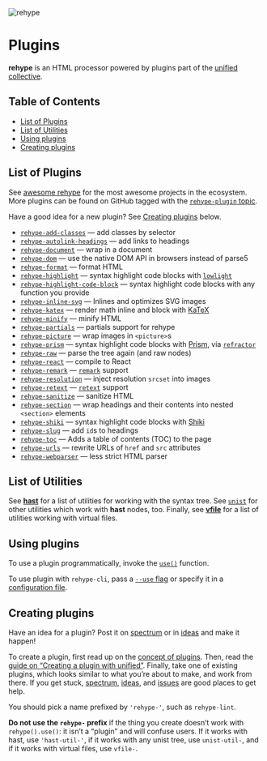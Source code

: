 ![rehype][logo]

# Plugins

**rehype** is an HTML processor powered by plugins part of the [unified][]
[collective][].

## Table of Contents

*   [List of Plugins](#list-of-plugins)
*   [List of Utilities](#list-of-utilities)
*   [Using plugins](#using-plugins)
*   [Creating plugins](#creating-plugins)

## List of Plugins

See [awesome rehype][awesome] for the most awesome projects in the ecosystem.
More plugins can be found on GitHub tagged with the [`rehype-plugin`
topic][topic].

Have a good idea for a new plugin?
See [Creating plugins][create] below.

*   [`rehype-add-classes`](https://github.com/martypdx/rehype-add-classes)
    — add classes by selector
*   [`rehype-autolink-headings`](https://github.com/rehypejs/rehype-autolink-headings)
    — add links to headings
*   [`rehype-document`](https://github.com/rehypejs/rehype-document)
    — wrap in a document
*   [`rehype-dom`](https://github.com/kmck/rehype-dom)
    — use the native DOM API in browsers instead of parse5
*   [`rehype-format`](https://github.com/rehypejs/rehype-format)
    — format HTML
*   [`rehype-highlight`](https://github.com/rehypejs/rehype-highlight)
    — syntax highlight code blocks with [`lowlight`](https://github.com/wooorm/lowlight)
*   [`rehype-highlight-code-block`](https://github.com/mapbox/rehype-highlight-code-block)
    — syntax highlight code blocks with any function you provide
*   [`rehype-inline-svg`](https://github.com/JS-DevTools/rehype-inline-svg)
    — Inlines and optimizes SVG images
*   [`rehype-katex`](https://github.com/rokt33r/remark-math/blob/master/packages/rehype-katex)
    — render math inline and block with [KaTeX](https://github.com/Khan/KaTeX)
*   [`rehype-minify`](https://github.com/rehypejs/rehype-minify)
    — minify HTML
*   [`rehype-partials`](https://github.com/mrzmmr/rehype-partials)
    — partials support for rehype
*   [`rehype-picture`](https://github.com/rehypejs/rehype-picture)
    — wrap images in `<picture>`s
*   [`rehype-prism`](https://github.com/mapbox/rehype-prism)
    — syntax highlight code blocks with [Prism](https://prismjs.com), via [`refractor`](https://github.com/wooorm/refractor#browser)
*   [`rehype-raw`](https://github.com/rehypejs/rehype-raw)
    — parse the tree again (and raw nodes)
*   [`rehype-react`](https://github.com/rhysd/rehype-react)
    — compile to React
*   [`rehype-remark`](https://github.com/rehypejs/rehype-remark)
    — [`remark`](https://github.com/wooorm/remark) support
*   [`rehype-resolution`](https://github.com/michaelnisi/rehype-resolution)
    — inject resolution `srcset` into images
*   [`rehype-retext`](https://github.com/rehypejs/rehype-retext)
    — [`retext`](https://github.com/wooorm/retext) support
*   [`rehype-sanitize`](https://github.com/rehypejs/rehype-sanitize)
    — sanitize HTML
*   [`rehype-section`](https://github.com/agentofuser/rehype-section)
    — wrap headings and their contents into nested `<section>` elements
*   [`rehype-shiki`](https://github.com/rsclarke/rehype-shiki)
    — syntax highlight code blocks with [Shiki](https://github.com/octref/shiki/)
*   [`rehype-slug`](https://github.com/rehypejs/rehype-slug)
    — add `id`s to headings
*   [`rehype-toc`](https://github.com/JS-DevTools/rehype-toc)
    — Adds a table of contents (TOC) to the page
*   [`rehype-urls`](https://github.com/brechtcs/rehype-urls)
    — rewrite URLs of `href` and `src` attributes
*   [`rehype-webparser`](https://github.com/Prettyhtml/prettyhtml/tree/master/packages/rehype-webparser)
    — less strict HTML parser

## List of Utilities

See [**hast**][hast-util] for a list of utilities for working with the syntax
tree.
See [`unist`][unist-util] for other utilities which work with **hast**
nodes, too.
Finally, see [**vfile**][vfile-util] for a list of utilities working with
virtual files.

## Using plugins

To use a plugin programmatically, invoke the [`use()`][unified-use]
function.

To use plugin with `rehype-cli`, pass a [`--use` flag][unified-args-use]
or specify it in a [configuration file][config-file-use].

## Creating plugins

Have an idea for a plugin?
Post it on [spectrum][] or in [ideas][] and make it happen!

To create a plugin, first read up on the [concept of plugins][unified-plugins].
Then, read the [guide on “Creating a plugin with unified”][guide].
Finally, take one of existing plugins, which looks similar to what you’re about
to make, and work from there.
If you get stuck, [spectrum][], [ideas][], and [issues][] are good places to get
help.

You should pick a name prefixed by `'rehype-'`, such as `rehype-lint`.

**Do not use the `rehype-` prefix** if the thing you create doesn’t work with
`rehype().use()`: it isn’t a “plugin” and will confuse users.
If it works with hast, use `'hast-util-'`, if it works with any unist tree,
use `unist-util-`, and if it works with virtual files, use `vfile-`.

<!--Definitions:-->

[logo]: https://raw.githubusercontent.com/rehypejs/rehype/90b8f34/logo.svg?sanitize=true

[hast-util]: https://github.com/syntax-tree/hast#list-of-utilities

[unist-util]: https://github.com/syntax-tree/unist#unist-utilities

[vfile-util]: https://github.com/vfile/vfile#utilities

[unified-use]: https://github.com/unifiedjs/unified#processoruseplugin-options

[unified-args-use]: https://github.com/unifiedjs/unified-args#--use-plugin

[config-file-use]: https://github.com/unifiedjs/unified-engine/blob/master/doc/configure.md#plugins

[unified-plugins]: https://github.com/unifiedjs/unified#plugin

[issues]: https://github.com/rehypejs/rehype/issues

[spectrum]: https://spectrum.chat/unified/rehype

[guide]: https://unified.js.org/create-a-plugin.html

[awesome]: https://github.com/rehypejs/awesome-rehype

[ideas]: https://github.com/rehypejs/ideas

[topic]: https://github.com/topics/rehype-plugin

[unified]: https://github.com/unifiedjs/unified

[collective]: https://opencollective.com/unified

[create]: #creating-plugins
